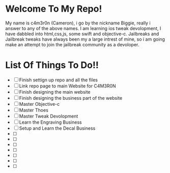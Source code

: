 #                               Welcome To My Repo!
My name is c4m3r0n (Cameron), i go by the nickname Biggie, really i answer to any of the above names.
I am learning ios tweak devolopment, I have dabbled into html,css,js, some swift and objective-c.
Jailbreaks and Jailbreak tweaks have always been my a large intrest of mine, so i am going make an attempt to join the jailbreak community as a devoloper.

# List Of Things To Do!!
- [ ] Finish settign up repo and all the files
- [ ] Link repo page to main Website for C4M3R0N
- [ ] Finish designing the main website
- [ ] Finish designing the business part of the website 
- [ ] Master Objective-c 
- [ ] Master Thoes
- [ ] Master Tweak Devolopment 
- [ ] Learn the Engraving Business 
- [ ] Setup and Learn the Decal Business
- [ ] 
- [ ] 
- [ ] 
- [ ]
- [ ] 
- [ ] 
- [ ]
